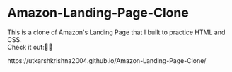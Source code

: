 # Amazon-Landing-Page-Clone

<p>This is a clone of Amazon's Landing Page that I built to practice HTML and CSS.<br>
Check it out:🚀🎯</p>
https://utkarshkrishna2004.github.io/Amazon-Landing-Page-Clone/
